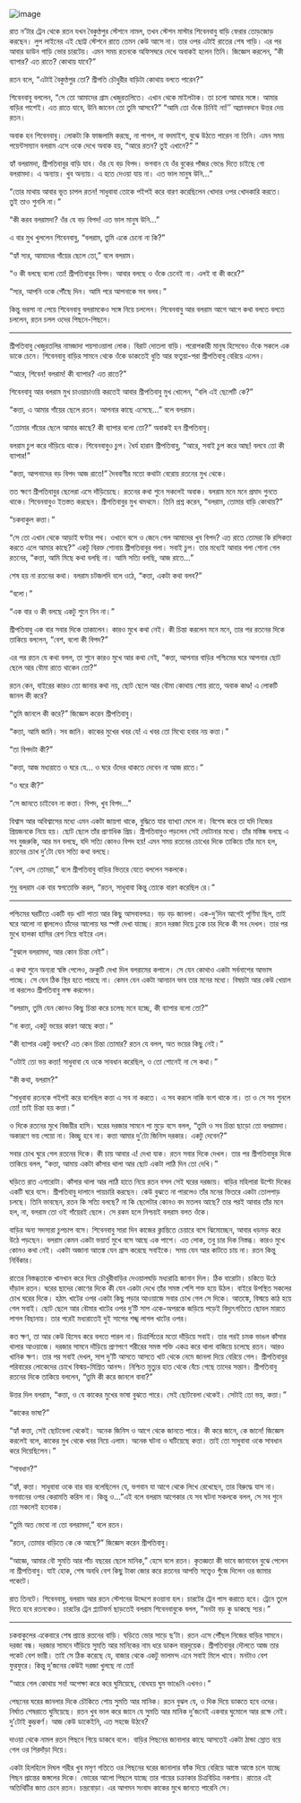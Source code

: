 ![image](https://user-images.githubusercontent.com/27947066/112725476-7f373180-8f3e-11eb-8b46-ea47641e8e13.png)


রাত ন’টার ট্রেন থেকে রতন যখন বৈকুণ্ঠপুর স্টেশনে নামল, তখন স্টেশন মাস্টার শিবেনবাবু বাড়ি ফেরার তোড়জোড় করছেন। লুপ লাইনের এই ছোট্ট স্টেশনে রাতে তেমন কেউ আসে না। তার ওপর এটাই রাতের শেষ গাড়ি। এর পর আবার ডাউন গাড়ি ভোর চারটেয়। এমন সময় রতনকে অফিসঘরে দেখে অবাকই হলেন তিনি। জিজ্ঞেস করলেন, “কী ব্যাপার? এত রাতে? কোথায় যাবে?”

রতন বলে, “এটাই বৈকুণ্ঠপুর তো? শ্রীপতি চৌধুরীর বাড়িটা কোথায় বলতে পারেন?”

শিবেনবাবু বললেন, “সে তো আমাদের গ্রাম খেজুরতলিতে। এখান থেকে মাইলটাক। তা চলো আমার সঙ্গে। আমার বাড়ির পাশেই। এত রাতে যাবে, উনি জানেন তো তুমি আসবে?”
“আমি তো ওঁকে চিনিই না!’’ অম্লানবদনে উত্তর দেয় রতন।


অবাক হন শিবেনবাবু। লোকটা কি ফাজলামি করছে, না পাগল, না বদমাইশ, বুঝে উঠতে পারেন না তিনি। এমন সময় পয়েন্টসম্যান বলরাম এসে ওকে দেখে অবাক হয়, “আরে রতন? তুই এখানে?”
“

হ্যাঁ বলরামদা, শ্রীপতিবাবুর বাড়ি যাব। ওঁর যে বড় বিপদ। ভগবান যে ওঁর বুকের পাঁজর ভেঙে দিতে চাইছে গো বলরামদা। এ অন্যায়। খুব অন্যায়। এ হতে দেওয়া যায় না। এত ভাল মানুষ উনি…”

“তোর মাথায় আবার ভূত চাপল রতন! সাধুবাবা তোকে পইপই করে বারণ করেছিলেন খোদার ওপর খোদকারি করতে। তুই তাও শুনলি না।”

“কী করব বলরামদা? ওঁর যে বড় বিপদ! এত ভাল মানুষ উনি...”

এ বার মুখ খুললেন শিবেনবাবু, “বলরাম, তুমি একে চেনো না কি?”

“হ্যাঁ স্যর, আমাদের গাঁয়ের ছেলে তো,” বলে বলরাম।

“ও কী বলছে বলো তো! শ্রীপতিবাবুর বিপদ। আবার বলছে ও ওঁকে চেনেই না। এলই বা কী করে?”

“স্যর, আপনি ওকে পৌঁছে দিন। আমি পরে আপনাকে সব বলব।”

কিন্তু ভরসা না পেয়ে শিবেনবাবু বলরামকেও সঙ্গে নিয়ে চললেন। শিবেনবাবু আর বলরাম আগে আগে কথা বলতে বলতে চললেন, রতন চলল ওদের পিছনে-পিছনে।

*****
শ্রীপতিবাবু খেজুরতলির নামজাদা পয়সাওয়ালা লোক। বিরাট দোতলা বাড়ি। পরোপকারী মানুষ হিসেবেও ওঁকে সকলে এক ডাকে চেনে। শিবেনবাবু বাড়ির সামনে থেকে ওঁকে ডাকতেই ধুতি আর ফতুয়া-পরা শ্রীপতিবাবু বেরিয়ে এলেন।

“আরে, শিবেন! বলরাম! কী ব্যাপার? এত রাতে?”

শিবেনবাবু আর বলরাম মুখ চাওয়াচাওয়ি করতেই আবার শ্রীপতিবাবু মুখ খোলেন, “বলি এই ছেলেটি কে?”

“কত্তা, এ আমার গাঁয়ের ছেলে রতন। আপনার কাছে এসেছে…” বলে বলরাম।

“তোমার গাঁয়ের ছেলে আমার কাছে? কী ব্যাপার বলো তো?” অবাকই হন শ্রীপতিবাবু।

বলরাম চুপ করে দাঁড়িয়ে থাকে। শিবেনবাবুও চুপ। ধৈর্য হারান শ্রীপতিবাবু, “আরে, সবাই চুপ করে আছ! বলবে তো কী ব্যাপার!”

“কত্তা, আপনাদের বড় বিপদ আজ রাতে!” দৈববাণীর মতো কথাটা বেরোয় রতনের মুখ থেকে।

তত ক্ষণে শ্রীপতিবাবুর ছেলেরা এসে দাঁড়িয়েছে। রতনের কথা শুনে সকলেই অবাক। বলরাম মনে মনে প্রমাদ গুনতে থাকে। শিবেনবাবুও ইতস্তত করছেন। শ্রীপতিবাবুর মুখ থমথমে। তিনি প্রশ্ন করেন, “বলরাম, তোমার বাড়ি কোথায়?”

“চকবাকুল কত্তা।”

“সে তো এখান থেকে আড়াই ঘণ্টার পথ। ওখানে বসে ও জেনে গেল আমাদের খুব বিপদ? এত রাতে তোমরা কি রসিকতা করতে এলে আমার কাছে?” একটু বিরক্ত শোনায় শ্রীপতিবাবুর গলা।
সবাই চুপ। তার মধ্যেই আবার গলা শোনা গেল রতনের, “কত্তা, আমি মিছে কথা বলছি না। আমি সত্যি বলছি, আজ রাতে…”

শেষ হয় না রতনের কথা। বলরাম চটজলদি বলে ওঠে, “কত্তা, একটা কথা বলব?”

“বলো।”

“এক বার ও কী বলছে একটু শুনে নিন না।”

শ্রীপতিবাবু এক বার সবার দিকে তাকালেন। কারও মুখে কথা নেই। কী চিন্তা করলেন মনে মনে, তার পর রতনের দিকে তাকিয়ে বললেন, “বেশ, বলো কী বিপদ?”

এর পর রতন যে কথা বলল, তা শুনে কারও মুখে আর কথা নেই, “কত্তা, আপনার বাড়ির পশ্চিমের ঘরে আপনার ছোট ছেলে আর বৌমা রাতে থাকেন তো?”

রতন কেন, বাইরের কারও তো জানার কথা নয়, ছোট ছেলে আর বৌমা কোথায় শোয় রাতে, অবাক কাণ্ড! এ লোকটি জানল কী করে?

“তুমি জানলে কী করে?” জিজ্ঞেস করেন শ্রীপতিবাবু।

“কত্তা, আমি জানি। সব জানি। কাকের মুখের খবর যে! এ খবর তো মিথ্যে হবার নয় কত্তা।”

“তা বিপদটা কী?”

“কত্তা, আজ মধ্যরাতে ও ঘরে যে... ও ঘরে ওঁদের থাকতে দেবেন না আজ রাতে।”

“ও ঘরে কী?”

“সে জানতে চাইবেন না কত্তা। বিপদ, খুব বিপদ…”

বিশ্বাস আর অবিশ্বাসের মধ্যে এমন একটা জায়গা থাকে, বুদ্ধিতে যার ব্যাখ্যা মেলে না। বিশেষ করে তা যদি নিজের প্রিয়জনকে নিয়ে হয়। ছোট ছেলে তাঁর প্রাণাধিক প্রিয়। শ্রীপতিবাবুও পড়লেন সেই দোটানার মধ্যে। তাঁর মস্তিষ্ক বলছে এ সব বুজরুকি, আর মন বলছে, যদি সত্যি কোনও বিপদ হয়! এমন সময় রতনের চোখের দিকে তাকিয়ে তাঁর মনে হল, রতনের চোখ দু’টো যেন সত্যি কথা বলছে।

“বেশ, এস তোমরা,” বলে শ্রীপতিবাবু বাড়ির ভিতরে যেতে বললেন সকলকে।

শুধু বলরাম এক বার স্বগতোক্তি করল, “রতন, সাধুবাবা কিন্তু তোকে বারণ করেছিল রে।”

*****
পশ্চিমের ঘরটিতে একটি বড় খাট পাতা আর কিছু আসবাবপত্র। বড় বড় জানলা। এক-দু’দিন আগেই পূর্ণিমা ছিল, তাই ঘরে আলো না জ্বাললেও চাঁদের আলোয় ঘর স্পষ্ট দেখা যাচ্ছে। রতন দরজা দিয়ে ঢুকে চার দিকে কী সব দেখল। তার পর মুখে হালকা হাসির রেশ নিয়ে বাইরে এল।

“বুঝলে বলরামদা, আর কোন চিন্তা নেই”।

এ কথা শুনে অন্যরা স্বস্তি পেলেও, ভ্রুকুটি দেখা দিল বলরামের কপালে। সে যেন কোথাও একটা সর্বনাশের আভাস পাচ্ছে। সে যেন ঠিক স্থির হতে পারছে না। কেমন যেন একটা আনচান ভাব তার মনের মধ্যে। বিষয়টা আর কেউ খেয়াল না করলেও শ্রীপতিবাবু লক্ষ করলেন।

“বলরাম, তুমি যেন কোনও কিছু চিন্তা করে চলেছ মনে হচ্ছে, কী ব্যাপার বলো তো?”

“না কত্তা, একটু ভয়ের কারণ আছে কত্তা।”

“কী ব্যাপার একটু বলবে? এত কেন চিন্তা তোমার? রতন যে বলল, অত ভয়ের কিছু নেই।”

“ওটাই তো ভয় কত্তা! সাধুবাবা যে ওকে সাবধান করেছিল, ও তো শোনেই না সে কথা।”

“কী কথা, বলরাম?”

“সাধুবাবা রতনকে পইপই করে বলেছিল কত্তা এ সব না করতে। এ সব করলে নাকি বংশ থাকে না। তা ও সে সব শুনলে তো! তাই চিন্তা হয় কত্তা।”

ও দিকে রতনের মুখে বিজয়ীর হাসি। ঘরের দরজার সামনে পা মুড়ে বসে বলল, “তুমি ও সব চিন্তা ছাড়ো তো বলরামদা। অকারণে ভয় পেয়ো না। কিচ্ছু হবে না। কত্তা আমার দু’টো জিনিস দরকার। একটু দেবেন?”

সবার চোখ ঘুরে গেল রতনের দিকে। কী চায় আবার এ! দেখা যাক। রতন সবার দিকে দেখল। তার পর শ্রীপতিবাবুর দিকে তাকিয়ে বলল, “কত্তা, আমায় একটা কাঁসার থালা আর ছোট একটা লাঠি দিন তো দেখি।”

ঘড়িতে রাত এগারোটা। কাঁসার থালা আর লাঠি হাতে নিয়ে রতন বসল সেই ঘরের দরজায়। বাড়ির মহিলারা উল্টো দিকের একটি ঘরে বসে। শ্রীপতিবাবু দালানে পায়চারি করছেন। কেউ বুঝতে না পারলেও তাঁর মনের ভিতরে একটা তোলপাড় চলছে। তিনি ভাবছেন, রতন কি সত্যি বলছে? না কি ছেলেটার কোনও বদ মতলব আছে? তার পরই আবার তাঁর মনে হল, না, বলরাম তো ওই গাঁয়েরই ছেলে। সে রকম হলে নিশ্চয়ই বলরাম বলত ওঁকে।

বাড়ির অন্য সদস্যরা চুপচাপ বসে। শিবেনবাবু সারা দিন কাজের ক্লান্তিতে চেয়ারে বসে ঝিমোচ্ছেন, আবার ধড়মড় করে উঠে পড়ছেন। বলরাম কেমন একটা ভয়ার্ত মুখে বসে আছে এক পাশে। এত লোক, তবু চার দিক নিস্তব্ধ। কারও মুখে কোনও কথা নেই। একটা অজানা আতঙ্ক যেন গ্রাস করেছে সবাইকে। সময় যেন আর কাটতে চায় না। রতন কিন্তু নির্বিকার।

রাতের নিস্তব্ধতাকে খানখান করে দিয়ে চৌধুরীবাড়ির দেওয়ালঘড়ি মধ্যরাত্রি জানান দিল। ঠিক বারোটা। চকিতে উঠে দাঁড়াল রতন। ঘরের ছাদের কোণের দিকে কী যেন একটা দেখে তাঁর সমস্ত পেশি শক্ত হয়ে উঠল। বাইরে উপস্থিত সকলের চোখ ঘরের দিকে। হঠাৎ খাটের ওপর একটা কিছু পড়ার আওয়াজে সবার চোখ গেল সে দিকে। আতঙ্কে, বিস্ময়ে কাঠ হয়ে গেল সবাই। ছোট ছেলে আর বৌমার খাটের ওপর দু’টি সাপ একে-অপরকে জড়িয়ে পড়েই বিদ্যুৎগতিতে ছোবল মারতে লাগল বিছানায়। তার পরেই মধ্যরাতেই দুই সাপের শঙ্খ লাগল খাটের ওপর।

কত ক্ষণ, তা আর কেউ হিসেব করে বলতে পারল না। চিত্রার্পিতের মতো দাঁড়িয়ে সবাই। তার পরই চমক ভাঙল কাঁসার থালার আওয়াজে। দরজার সামনে দাঁড়িয়ে প্রাণপণে শরীরের সমস্ত শক্তি একত্র করে থালা বাজিয়ে চলেছে রতন। আরও খানিক ক্ষণ। তার পর সবাই দেখল, সাপ দু’টি আসতে আসতে খাট থেকে নেমে জানলা দিয়ে বেরিয়ে গেল।
শ্রীপতিবাবুর পরিবারের লোকেদের চোখে বিস্ময়-মিশ্রিত আনন্দ। নিশ্চিত মৃত্যুর হাত থেকে বেঁচে গেছে তাদের সন্তান।
শ্রীপতিবাবু রতনের দিকে তাকিয়ে বললেন, “তুমি কী করে জানলে বাবা?”

উত্তর দিল বলরাম, “কত্তা, ও যে কাকের মুখের ভাষা বুঝতে পারে। সেই ছোটবেলা থেকেই। সেটাই তো ভয়, কত্তা।”

“কাকের ভাষা?”

“হ্যাঁ কত্তা, সেই ছোটবেলা থেকেই। অনেক জিনিস ও আগে থেকে জানতে পারে। কী করে জানে, কে জানে! জিজ্ঞেস করলেই বলে, কাকের মুখ থেকে খবর নিয়ে এলাম। অনেক ঘটনা ও ঘটিয়েছে কত্তা। তাই তো সাধুবাবা ওকে সাবধান করে দিয়েছিলেন।”

“সাবধান?”

“হ্যাঁ, কত্তা। সাধুবাবা ওকে বার বার বলেছিলেন যে, ভগবান যা আগে থেকে লিখে রেখেছেন, তার বিরুদ্ধে যাস না। ভগবানের ওপর কেরামতি করিস না। কিন্তু ও…”এই বলে বলরাম আগেকার যে সব ঘটনা সকলকে বলল, সে সব শুনে তো সকলেই হতবাক।

“তুমি অত ভেবো না তো বলরামদা,” বলে রতন।

“রতন, তোমার বাড়িতে কে কে আছে?” জিজ্ঞেস করেন শ্রীপতিবাবু।

“আজ্ঞে, আমার বৌ সুমতি আর পাঁচ বছরের ছেলে মানিক,” হেসে বলে রতন।
কৃতজ্ঞতা কী ভাবে জানাবেন বুঝে পেলেন না শ্রীপতিবাবু। যাই হোক, শেষ অবধি বেশ কিছু টাকা জোর করে রতনের আপত্তি সত্ত্বেও গুঁজে দিলেন ওর জামার পকেটে।

রাত তিনটে। শিবেনবাবু, বলরাম আর রতন স্টেশনের উদ্দেশে রওয়ানা হল। চারটের ট্রেন পাস করাতে হবে। ট্রেনে তুলে দিতে হবে রতনকেও।
চারটের ট্রেন প্ল্যাটফর্ম ছাড়তেই বলরাম শিবেনবাবুকে বলল, “মনটা বড় কু ডাকছে স্যর।”

*****
চকবাকুলের একেবারে শেষ প্রান্তে রতনের বাড়ি। ঘড়িতে ভোর সাড়ে ছ’টা। রতন এসে পৌঁছল নিজের বাড়ির সামনে। দরজা বন্ধ। দরজার সামনে দাঁড়িয়ে সুমতি আর মানিকের নাম ধরে ডাকল বারদুয়েক। শ্রীপতিবাবুর দৌলতে আজ তার পকেট বেশ ভারী। তাই সে ঠিক করেছে যে, বাজার থেকে একটু ভালমন্দ এনে সবাই মিলে খাবে। মনটাও বেশ ফুরফুরে। কিন্তু দু’জনের কেউই দরজা খুলছে না তো!

“আরে গেল কোথায় সব! অপেক্ষা করে করে ঘুমিয়েছে, বোধহয় ঘুম ভাঙেনি এখনও।”

পেছনের ঘরের জানলার দিকে চৌকিতে শোয় সুমতি আর মানিক। রতন বুঝল যে, ও দিক দিয়ে ডাকতে হবে ওদের। নির্ঘাত শেষরাতে ঘুমিয়েছে। রতন খুব ভাল করে জানে যে সুমতি আর মানিক দু’জনেই একবার ঘুমোলে আর রক্ষে নেই। দু’টোই কুম্ভকর্ণ। আজ কেউ ডাকেইনি, এত সহজে উঠবে?

দাওয়া থেকে নামল রতন পিছনে গিয়ে ডাকবে বলে। বাড়ির পিছনের জানালার কাছে আসতেই একটা ঠান্ডা স্রোত বয়ে গেল ওর শিরদাঁড়া দিয়ে।

একটা হিলহিলে দিঘল শরীর খুব মসৃণ গতিতে ওর পিছনের ঘরের জানালার ফাঁক দিয়ে বেরিয়ে আস্তে আস্তে চলে যাচ্ছে পিছন প্রান্তের জঙ্গলের দিকে। ভোরের আলো পিছলে যাচ্ছে তার গায়ের চক্রাকার চিত্রবিচিত্র নকশায়। রাতের এই অতিথিটির জাত চেনে রতন। চন্দ্রবোড়া। এর আগমন সংবাদ কাকের মুখে জানতে পারেনি সে।

